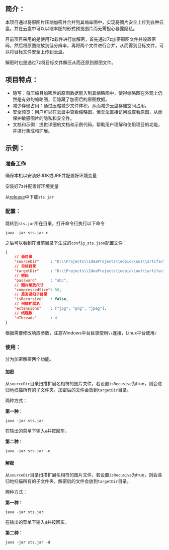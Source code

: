 ## 简介：

本项目通过将原图片压缩加密并合并到其缩率图中，实现将图片安全上传到各种云盘。并在云盘中可以以缩率图的形式预览图片而无需担心暴露隐私。

目前项目采用的是使用7z软件进行加解密，首先通过7z加密原图文件并设置密码，然后将原图缩放到低分辨率，再将两个文件进行合并，从而得到目标文件，可以将目标文件安全上传到云盘。

解密时也是通过7z将目标文件解压从而还原到原图文件。

## 项目特点：

- 隐写：将压缩且加密后的原图数据嵌入到其缩略图中，使得缩略图在外观上仍然是有效的缩略图，但隐藏了加密后的原图数据。
- 减少存储占用：通过压缩减少文件体积，从而减少云盘存储空间占用。
- 安全预览：用户可以在云盘中查看缩略图，但无法直接访问或查看原图，从而保护敏感图片的隐私和安全性。
- 文档和示例：提供详细的文档和示例代码，帮助用户理解和使用项目的功能，并进行集成和扩展。

## 示例：

### 准备工作

确保本机以安装好JDK或JRE并配置好环境变量

安装好7z并配置好环境变量

从[release](https://github.com/leishui/SecureThumbnailSteganography/releases/tag/v1.0)中下载`sts.jar`

### 配置：

跳转到`sts.jar`所在目录，打开命令行执行以下命令

```
java -jar sts.jar c
```

之后可以看到在当前目录下生成的`config_sts.json`配置文件：

```json
{
	// 源目录      
	"sourceDir"     : "D:\\Projects\\IdeaProjects\\edpic\\out\\artifacts\\sts_jar",
	// 目标目录    
	"targetDir"     : "D:\\Projects\\IdeaProjects\\edpic\\out\\artifacts\\sts_jar",
	// 密码        
	"password"      : "abc",
	// 图片缩放尺寸 
	"compressedSize": 50,
	// 是否递归子目录
	"isRecursive"   : false,
	// 扫描扩展名   
	"extensions"    : ["jpg", "png", "jpeg"],
	// 线程数      
	"nThreads"      : 4
}
```

根据需要修改响应参数，注意Windows平台目录使用`\\`连接，Linux平台使用`/`

### 使用：

分为加密解密两个功能。

#### 加密

从`sourceDir`目录扫描扩展名相符的图片文件，若设置`isRecusive`为true，则会递归地扫描所有的子文件夹，加密后的文件会放到`targetDir`目录。

两种方式：

**第一种：**

```
java -jar sts.jar
```

在输出的菜单下输入`e`并按回车。

**第二种：**

```
java -jar sts.jar -e
```

#### 解密

从`sourceDir`目录扫描扩展名相符的图片文件，若设置`isRecusive`为true，则会递归地扫描所有的子文件夹，解密后的文件会放到`targetDir`目录。

两种方式：

**第一种：**

```
java -jar sts.jar
```

在输出的菜单下输入`d`并按回车。

**第二种：**

```
java -jar sts.jar -d
```

